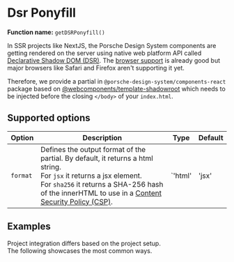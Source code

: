 # Dsr Ponyfill

**Function name:** `getDSRPonyfill()`

In SSR projects like NextJS, the Porsche Design System components are getting rendered on the server using native web
platform API called [Declarative Shadow DOM (DSR)](https://web.dev/declarative-shadow-dom). The
[browser support](https://caniuse.com/?search=declarative%20shadow%20dom) is already good but major browsers like Safari
and Firefox aren't supporting it yet.

Therefore, we provide a partial in `@porsche-design-system/components-react` package based on
[@webcomponents/template-shadowroot](https://npmjs.com/package/@webcomponents/template-shadowroot) which needs to be
injected before the closing `</body>` of your `index.html`.

## Supported options

<!-- prettier-ignore -->
| Option   | Description                                                                                                                                                                                                                                                                  | Type                        | Default  |
| -------- |------------------------------------------------------------------------------------------------------------------------------------------------------------------------------------------------------------------------------------------------------------------------------| --------------------------- | -------- |
| `format` | Defines the output format of the partial. By default, it returns a html string.<br> For `jsx` it returns a jsx element.<br> For `sha256` it returns a SHA-256 hash of the innerHTML to use in a [Content Security Policy (CSP)](must-know/security/content-security-policy). | `'html' | 'jsx' | 'sha256'` | `'html'` |

## Examples

Project integration differs based on the project setup.  
The following showcases the most common ways.

<PartialDocs name="getDSRPonyfill" :params="params" location="body"></PartialDocs>

<script lang="ts">
import Vue from 'vue';
import Component from 'vue-class-component';

@Component
export default class Code extends Vue {
  public params = [
    {
      value: ""
    },
    {
      value: "{ format: 'jsx' }",
      comment: 'Use JSX element for e.g. NextJS'
    },
  ];
}
</script>

<style scoped lang="scss">
  :deep(table code::before) {
    content: '' !important;
  }
</style>

